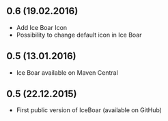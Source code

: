 ## **0.6** (19.02.2016)
 * Add Ice Boar Icon
 * Possibility to change default icon in Ice Boar

## **0.5** (13.01.2016)
 * Ice Boar available on Maven Central

## **0.5** (22.12.2015)
 * First public version of IceBoar (available on GitHub)

